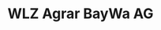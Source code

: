 ---
title: "WLZ Agrar BayWa AG"
url: /kressbronn-am-bodensee/wlz-agrar-baywa-ag/
shop: Garten-Center
---